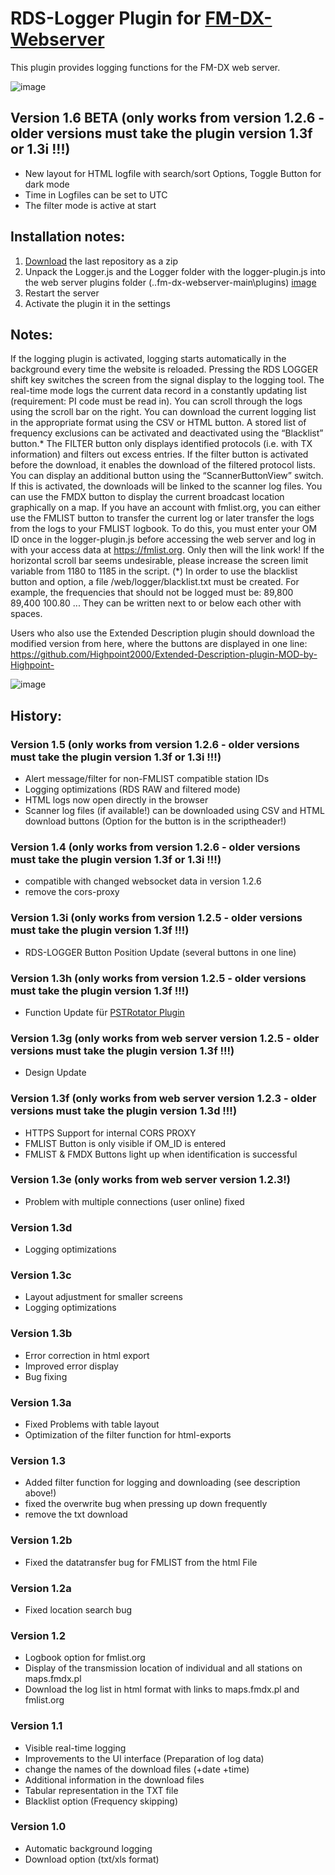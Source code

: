 # RDS-Logger Plugin for [FM-DX-Webserver](https://github.com/NoobishSVK/fm-dx-webserver)
This plugin provides logging functions for the FM-DX web server.

![image](https://github.com/user-attachments/assets/83ad1a0c-ada6-4036-ada6-0d80962132e1)

## Version 1.6 BETA (only works from version 1.2.6 - older versions must take the plugin version 1.3f or 1.3i !!!)

- New layout for HTML logfile with search/sort Options, Toggle Button for dark mode
- Time in Logfiles can be set to UTC
- The filter mode is active at start

## Installation notes:

1. [Download](https://github.com/Highpoint2000/webserver-logger/releases) the last repository as a zip
2. Unpack the Logger.js and the Logger folder with the logger-plugin.js into the web server plugins folder (..fm-dx-webserver-main\plugins) [image](https://github.com/Highpoint2000/webserver-logger/assets/168109804/98b38e5d-e58c-4192-b69c-739b608cf118)
4. Restart the server
5. Activate the plugin it in the settings

## Notes: 

If the logging plugin is activated, logging starts automatically in the background every time the website is reloaded. Pressing the RDS LOGGER shift key switches the screen from the signal display to the logging tool. The real-time mode logs the current data record in a constantly updating list (requirement: PI code must be read in). You can scroll through the logs using the scroll bar on the right. You can download the current logging list in the appropriate format using the CSV or HTML button. A stored list of frequency exclusions can be activated and deactivated using the “Blacklist” button.* The FILTER button only displays identified protocols (i.e. with TX information) and filters out excess entries. If the filter button is activated before the download, it enables the download of the filtered protocol lists. You can display an additional button using the “ScannerButtonView” switch. If this is activated, the downloads will be linked to the scanner log files.  You can use the FMDX button to display the current broadcast location graphically on a map. If you have an account with fmlist.org, you can either use the FMLIST button to transfer the current log or later transfer the logs from the logs to your FMLIST logbook. To do this, you must enter your OM ID once in the logger-plugin.js before accessing the web server and log in with your access data at https://fmlist.org. Only then will the link work! If the horizontal scroll bar seems undesirable, please increase the screen limit variable from 1180 to 1185 in the script.
(*) In order to use the blacklist button and option, a file /web/logger/blacklist.txt must be created. For example, the frequencies that should not be logged must be: 89,800 89,400 100.80 ... They can be written next to or below each other with spaces.

Users who also use the Extended Description plugin should download the modified version from here, where the buttons are displayed in one line: https://github.com/Highpoint2000/Extended-Description-plugin-MOD-by-Highpoint-

![image](https://github.com/user-attachments/assets/18a0eae5-af68-4b81-875a-07e385517c79)



## History: 

### Version 1.5 (only works from version 1.2.6 - older versions must take the plugin version 1.3f or 1.3i !!!)

- Alert message/filter for non-FMLIST compatible station IDs 
- Logging optimizations (RDS RAW and filtered mode)
- HTML logs now open directly in the browser
- Scanner log files (if available!) can be downloaded using CSV and HTML download buttons (Option for the button is in the scriptheader!)

### Version 1.4 (only works from version 1.2.6 - older versions must take the plugin version 1.3f or 1.3i !!!)

- compatible with changed websocket data in version 1.2.6
- remove the cors-proxy 

### Version 1.3i (only works from version 1.2.5 - older versions must take the plugin version 1.3f !!!)

- RDS-LOGGER Button Position Update (several buttons in one line)   

### Version 1.3h (only works from version 1.2.5 - older versions must take the plugin version 1.3f !!!)

- Function Update für [PSTRotator Plugin](https://github.com/Highpoint2000/PSTRotator) 

### Version 1.3g (only works from web server version 1.2.5 - older versions must take the plugin version 1.3f !!!)

- Design Update

### Version 1.3f (only works from web server version 1.2.3 - older versions must take the plugin version 1.3d !!!)

- HTTPS Support for internal CORS PROXY  
- FMLIST Button is only visible if OM_ID is entered
- FMLIST & FMDX Buttons light up when identification is successful

### Version 1.3e (only works from web server version 1.2.3!)

- Problem with multiple connections (user online) fixed

### Version 1.3d

- Logging optimizations

### Version 1.3c

- Layout adjustment for smaller screens
- Logging optimizations

### Version 1.3b

- Error correction in html export
- Improved error display
- Bug fixing

### Version 1.3a

- Fixed Problems with table layout
- Optimization of the filter function for html-exports

### Version 1.3

- Added filter function for logging and downloading (see description above!)
- fixed the overwrite bug when pressing up down frequently
- remove the txt download

### Version 1.2b

- Fixed the datatransfer bug for FMLIST from the html File

### Version 1.2a

- Fixed location search bug

### Version 1.2

- Logbook option for fmlist.org
- Display of the transmission location of individual and all stations on maps.fmdx.pl
- Download the log list in html format with links to maps.fmdx.pl and fmlist.org

### Version 1.1

- Visible real-time logging
- Improvements to the UI interface (Preparation of log data)
- change the names of the download files (+date +time)
- Additional information in the download files
- Tabular representation in the TXT file
- Blacklist option (Frequency skipping)

### Version 1.0
- Automatic background logging 
- Download option (txt/xls format)
